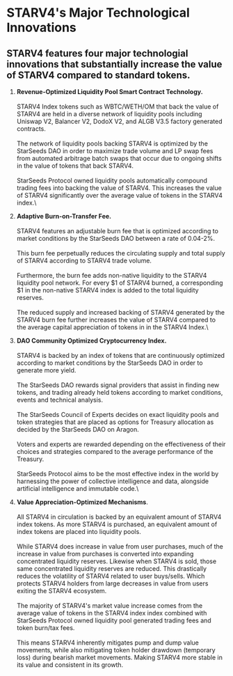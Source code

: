 # STARV4's Major Technological Innovations

## STARV4 features four major technologial innovations that substantially increase the value of STARV4 compared to standard tokens.

1. **Revenue-Optimized Liquidity Pool Smart Contract Technology.** \
   \
   STARV4 Index tokens such as WBTC/WETH/OM that back the value of STARV4 are held in a diverse network of liquidity pools including Uniswap V2, Balancer V2, DodoX V2, and ALGB V3.5 factory generated contracts.\
   \
   The network of liquidity pools backing STARV4 is optimized by the StarSeeds DAO in order to maximize trade volume and LP swap fees from automated arbitrage batch swaps that occur due to ongoing shifts in the value of tokens that back STARV4. \
   \
   StarSeeds Protocol owned liquidity pools automatically compound trading fees into backing the value of STARV4. This increases the value of  STARV4 significantly over the average value of tokens in the STARV4 index.\

2. **Adaptive Burn-on-Transfer Fee.**\
   \
   STARV4 features an adjustable burn fee that is optimized according to market conditions by the StarSeeds DAO between a rate of 0.04-2%.\
   \
   This burn fee perpetually reduces the circulating supply and total supply of STARV4 according to STARV4 trade volume. \
   \
   Furthermore, the burn fee adds non-native liquidity to the STARV4 liquidity pool network. For every $1 of STARV4 burned, a corresponding $1 in the non-native STARV4 index is added to the total liquidity reserves.\
   \
   The reduced supply and increased backing of STARV4 generated by the STARV4 burn fee further increases the value of STARV4 compared to the average capital appreciation of tokens in in the STARV4 Index.\

3. **DAO Community Optimized Cryptocurrency Index.**\
   \
   STARV4 is backed by an index of tokens that are continuously optimized according to market conditions by the StarSeeds DAO in order to generate more yield. \
   \
   The StarSeeds DAO rewards signal providers that assist in finding new tokens, and trading already held tokens according to market conditions, events and technical analysis.\
   \
   The StarSeeds Council of Experts decides on exact liquidity pools and token strategies that are placed as options for Treasury allocation as decided by the StarSeeds DAO on Aragon. \
   \
   Voters and experts are rewarded depending on the effectiveness of their choices and strategies compared to the average performance of the Treasury. \
   \
   StarSeeds Protocol aims to be the most effective index in the world by harnessing the power of collective intelligence and data, alongside artificial intelligence and immutable code.\

4. **Value Appreciation-Optimized Mechanisms**.\
   \
   All STARV4 in circulation is backed by an equivalent amount of STARV4 index tokens. As more STARV4 is purchased, an equivalent amount of index tokens are placed into liquidity pools.\
   \
   While STARV4 does increase in value from user purchases, much of the increase in value from purchases is converted into expanding concentrated liquidity reserves. Likewise when STARV4 is sold, those same concentrated liquidity reserves are reduced. This drastically reduces the volatility of STARV4 related to user buys/sells. Which protects STARV4 holders from large decreases in value from users exiting the STARV4 ecosystem.\
   \
   The majority of STARV4's market value increase comes from the average value of tokens in the STARV4 index index combined with StarSeeds Protocol owned liquidity pool generated trading fees and token burn/tax fees.\
   \
   This means STARV4 inherently mitigates pump and dump value movements, while also mitigating token holder drawdown (temporary loss) during bearish market movements. Making STARV4 more stable in its value and consistent in its growth.
